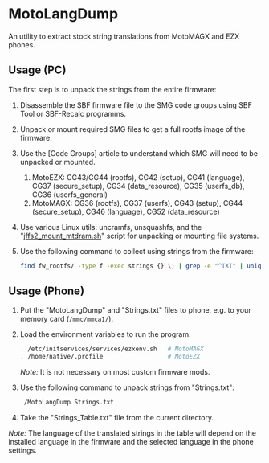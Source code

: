 MotoLangDump
============

An utility to extract stock string translations from MotoMAGX and EZX phones.

## Usage (PC)

The first step is to unpack the strings from the entire firmware:

1. Disassemble the SBF firmware file to the SMG code groups using SBF Tool or SBF-Recalc programms.
2. Unpack or mount required SMG files to get a full rootfs image of the firmware.
3. Use the [Code Groups] article to understand which SMG will need to be unpacked or mounted.

	1. MotoEZX: CG43/CG44 (rootfs), CG42 (setup), CG41 (language), CG37 (secure_setup), CG34 (data_resource), CG35 (userfs_db), CG36 (userfs_general)
	2. MotoMAGX: CG36 (rootfs), CG37 (userfs), CG43 (setup), CG44 (secure_setup), CG46 (language), CG52 (data_resource)

4. Use various Linux utils: uncramfs, unsquashfs, and the "[jffs2_mount_mtdram.sh](util/jffs2_mount_mtdram.sh)" script for unpacking or mounting file systems.
5. Use the following command to collect using strings from the firmware:

	```bash
	find fw_rootfs/ -type f -exec strings {} \; | grep -e "^TXT" | uniq | sed -e "s/,.*$//" > Strings.txt
	```

## Usage (Phone)

1. Put the "MotoLangDump" and "Strings.txt" files to phone, e.g. to your memory card (`/mmc/mmca1/`).
2. Load the environment variables to run the program.

	```sh
	. /etc/initservices/services/ezxenv.sh   # MotoMAGX
	. /home/native/.profile                  # MotoEZX
	```

	*Note:* It is not necessary on most custom firmware mods.

3. Use the following command to unpack strings from "Strings.txt":

	```sh
	./MotoLangDump Strings.txt
	```

4. Take the "Strings_Table.txt" file from the current directory.

*Note:* The language of the translated strings in the table will depend on the installed language in the firmware and the selected language in the phone settings.
